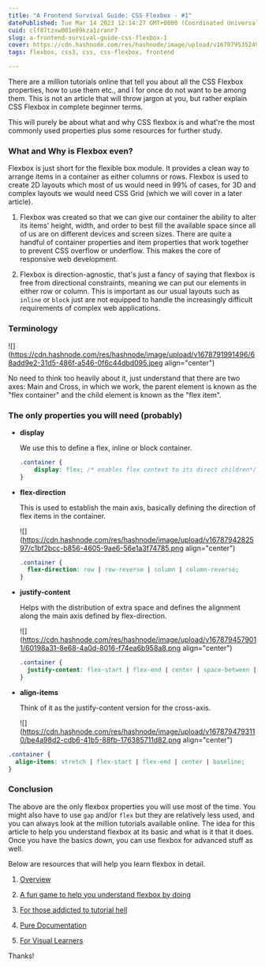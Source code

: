 ```yaml
---
title: "A Frontend Survival Guide: CSS Flexbox - #1"
datePublished: Tue Mar 14 2023 12:14:27 GMT+0000 (Coordinated Universal Time)
cuid: clf87tzxw001e09kza1zranr7
slug: a-frontend-survival-guide-css-flexbox-1
cover: https://cdn.hashnode.com/res/hashnode/image/upload/v1678795352492/b286222c-0673-483c-9174-7456010cb1a9.png
tags: flexbox, css3, css, css-flexbox, frontend

---
```


There are a million tutorials online that tell you about all the CSS Flexbox properties, how to use them etc., and I for once do not want to be among them. This is not an article that will throw jargon at you, but rather explain CSS Flexbox in complete beginner terms.

This will purely be about what and why CSS flexbox is and what're the most commonly used properties plus some resources for further study.

### What and Why is Flexbox even?

Flexbox is just short for the flexible box module. It provides a clean way to arrange items in a container as either columns or rows. Flexbox is used to create 2D layouts which most of us would need in 99% of cases, for 3D and complex layouts we would need CSS Grid (which we will cover in a later article).

1. Flexbox was created so that we can give our container the ability to alter its items' height, width, and order to best fill the available space since all of us are on different devices and screen sizes. There are quite a handful of container properties and item properties that work together to prevent CSS overflow or underflow. This makes the core of responsive web development.
    
2. Flexbox is direction-agnostic, that's just a fancy of saying that flexbox is free from directional constraints, meaning we can put our elements in either row or column. This is important as our usual layouts such as `inline` or `block` just are not equipped to handle the increasingly difficult requirements of complex web applications.
    

### Terminology

![](https://cdn.hashnode.com/res/hashnode/image/upload/v1678791991496/68add9e2-31d5-486f-a546-0f6c44dbd095.jpeg align="center")

No need to think too heavily about it, just understand that there are two axes: Main and Cross, in which we work, the parent element is known as the "flex container" and the child element is known as the "flex item".

### The only properties you will need (probably)

* **display**
    
    We use this to define a flex, inline or block container.
    
    ```css
    .container {
        display: flex; /* enables flex context to its direct children*/
    }
    ```
    
* **flex-direction**
    
    This is used to establish the main axis, basically defining the direction of flex items in the container.
    
    ![](https://cdn.hashnode.com/res/hashnode/image/upload/v1678794282597/c1bf2bcc-b856-4605-9ae6-56e1a3f74785.png align="center")
    
    ```css
    .container {
      flex-direction: row | row-reverse | column | column-reverse;
    }
    ```
    
* **justify-content**
    
    Helps with the distribution of extra space and defines the alignment along the main axis defined by flex-direction.
    
    ![](https://cdn.hashnode.com/res/hashnode/image/upload/v1678794579011/60198a31-8e68-4a0d-8016-f74ea6b958a8.png align="center")
    
    ```css
    .container {
      justify-content: flex-start | flex-end | center | space-between | space-around | space-evenly;
    }
    ```
    
* **align-items**
    
    Think of it as the justify-content version for the cross-axis.
    
    ![](https://cdn.hashnode.com/res/hashnode/image/upload/v1678794793110/be4a98d2-cdb6-41b5-88fb-176385711d82.png align="center")
    

```css
.container {
  align-items: stretch | flex-start | flex-end | center | baseline;
}
```

### Conclusion

The above are the only flexbox properties you will use most of the time. You might also have to use `gap` and/or `flex` but they are relatively less used, and you can always look at the million tutorials available online. The idea for this article to help you understand flexbox at its basic and what is it that it does. Once you have the basics down, you can use flexbox for advanced stuff as well.

Below are resources that will help you learn flexbox in detail.

1. [Overview](https://youtu.be/K74l26pE4YA)
    
2. [A fun game to help you understand flexbox by doing](https://flexboxfroggy.com/)
    
3. [For those addicted to tutorial hell](https://youtu.be/u044iM9xsWU)
    
4. [Pure Documentation](https://developer.mozilla.org/en-US/docs/Learn/CSS/CSS_layout/Flexbox)
    
5. [For Visual Learners](https://poonia.github.io/flexbox/)
    

Thanks!